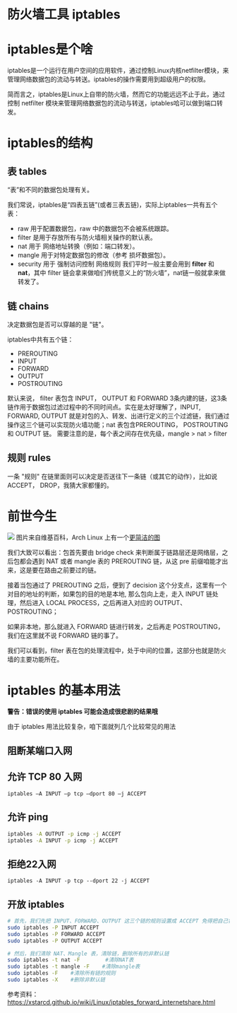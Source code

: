 # 防火墙工具 iptables

# iptables是个啥
iptables是一个运行在用户空间的应用软件，通过控制Linux内核netfilter模块，来管理网络数据包的流动与转送。iptables的操作需要用到超级用户的权限。

简而言之，iptables是Linux上自带的防火墙，然而它的功能远远不止于此，通过控制 netfilter 模块来管理网络数据包的流动与转送，iptables哈可以做到端口转发。
# iptables的结构
## 表 tables
“表”和不同的数据包处理有关。

我们常说，iptables是“四表五链”(或者三表五链)，实际上iptables一共有五个表：
* raw 用于配置数据包，raw 中的数据包不会被系统跟踪。
* filter 是用于存放所有与防火墙相关操作的默认表。
* nat 用于 网络地址转换（例如：端口转发）。
* mangle 用于对特定数据包的修改（参考 损坏数据包）。
* security 用于 强制访问控制 网络规则
我们平时一般主要会用到 **filter** 和 **nat**，其中 filter 链会拿来做咱们传统意义上的“防火墙”，nat链一般就拿来做转发了。
## 链 chains
决定数据包是否可以穿越的是 "链"。

iptables中共有五个链：
* PREROUTING
* INPUT
* FORWARD
* OUTPUT
* POSTROUTING

默认来说， filter 表包含 INPUT， OUTPUT 和 FORWARD 3条内建的链，这3条链作用于数据包过滤过程中的不同时间点。实在是太好理解了，INPUT, FORWARD, OUTPUT 就是对包的入、转发、出进行定义的三个过滤链，我们通过操作这三个链可以实现防火墙功能；nat 表包含PREROUTING， POSTROUTING 和 OUTPUT 链。
需要注意的是，每个表之间存在优先级，mangle > nat > filter
## 规则 rules
一条 "规则" 在链里面则可以决定是否送往下一条链（或其它的动作），比如说ACCEPT， DROP，我猜大家都懂的。

# 前世今生
![](/assets/iptables_ufw/Netfilter-packet-flow.svg)
图片来自维基百科，Arch Linux 上有一个[更简洁的图](https://www.frozentux.net/iptables-tutorial/images/tables_traverse.jpg)

我们大致可以看出：包首先要由 bridge check 来判断属于链路层还是网络层，之后包都会遇到 NAT 或者 mangle 表的 PREROUTING 链，从这 pre 前缀咱能才出来，这是要在路由之前要过的链。

接着当包通过了 PREROUTING 之后，便到了 decision 这个分支点，这里有一个对目的地址的判断，如果包的目的地是本地, 那么包向上走，走入 INPUT 链处理，然后进入 LOCAL PROCESS，之后再进入对应的 OUTPUT、POSTROUTING；

如果非本地，那么就进入 FORWARD 链进行转发，之后再走 POSTROUTING，我们在这里就不说 FORWARD 链的事了。

我们可以看到，filter 表在包的处理流程中，处于中间的位置，这部分也就是防火墙的主要功能所在。

# iptables 的基本用法

**警告：错误的使用 iptables 可能会造成很悲剧的结果哦**

由于 iptables 用法比较复杂，咱下面就列几个比较常见的用法

## 阻断某端口入网

## 允许 TCP 80 入网
`iptables –A INPUT –p tcp –dport 80 –j ACCEPT`

## 允许 ping
```bash
iptables -A OUTPUT -p icmp -j ACCEPT
iptables -A INPUT -p icmp -j ACCEPT  
```

## 拒绝22入网
`iptables -A INPUT -p tcp --dport 22 -j ACCEPT   `

## 开放 iptables
```bash
# 首先，我们先把 INPUT、FORWARD、OUTPUT 这三个链的规则设置成 ACCEPT 免得把自己锁在门外：
sudo iptables -P INPUT ACCEPT
sudo iptables -P FORWARD ACCEPT
sudo iptables -P OUTPUT ACCEPT

# 然后，我们清除 NAT、Mangle 表，清除链，删除所有的非默认链
sudo iptables -t nat -F        #清除NAT表
sudo iptables -t mangle -F    #清除mangle表
sudo iptables -F    #清除所有链的规则
sudo iptables -X    #删除非默认链
```

参考资料：
https://xstarcd.github.io/wiki/Linux/iptables_forward_internetshare.html
